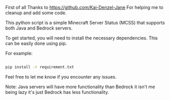 First of all Thanks to https://github.com/Kai-Denzel-Jane For helping me to cleanup and add some code.

This python script is a simple Minecraft Server Status (MCSS) that supports both Java and Bedrock servers.

To get started, you will need to install the necessary dependencies. This can be easily done using pip.

For example:
```zsh

pip install -r requirement.txt

```
Feel free to let me know if you encounter any issues.

Note: Java servers will have more functionality than Bedrock it isn't me being lazy it's just Bedrock has less functionality.
